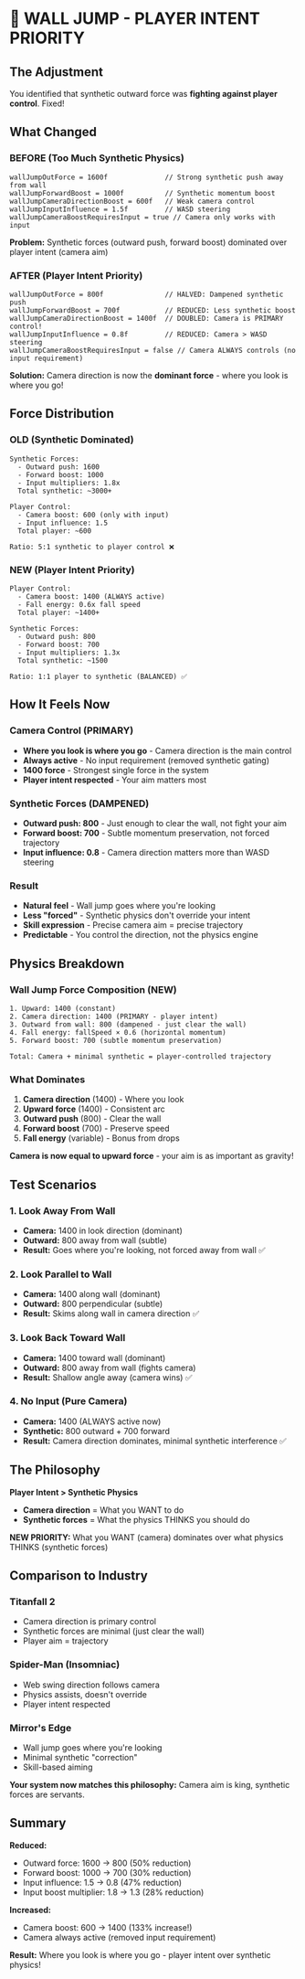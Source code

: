 # 🎯 WALL JUMP - PLAYER INTENT PRIORITY

## The Adjustment

You identified that synthetic outward force was **fighting against player control**. Fixed!

## What Changed

### BEFORE (Too Much Synthetic Physics)
```
wallJumpOutForce = 1600f              // Strong synthetic push away from wall
wallJumpForwardBoost = 1000f          // Synthetic momentum boost
wallJumpCameraDirectionBoost = 600f   // Weak camera control
wallJumpInputInfluence = 1.5f         // WASD steering
wallJumpCameraBoostRequiresInput = true // Camera only works with input
```

**Problem:** Synthetic forces (outward push, forward boost) dominated over player intent (camera aim)

### AFTER (Player Intent Priority)
```
wallJumpOutForce = 800f               // HALVED: Dampened synthetic push
wallJumpForwardBoost = 700f           // REDUCED: Less synthetic boost
wallJumpCameraDirectionBoost = 1400f  // DOUBLED: Camera is PRIMARY control!
wallJumpInputInfluence = 0.8f         // REDUCED: Camera > WASD steering
wallJumpCameraBoostRequiresInput = false // Camera ALWAYS controls (no input requirement)
```

**Solution:** Camera direction is now the **dominant force** - where you look is where you go!

## Force Distribution

### OLD (Synthetic Dominated)
```
Synthetic Forces:
  - Outward push: 1600
  - Forward boost: 1000
  - Input multipliers: 1.8x
  Total synthetic: ~3000+

Player Control:
  - Camera boost: 600 (only with input)
  - Input influence: 1.5
  Total player: ~600
  
Ratio: 5:1 synthetic to player control ❌
```

### NEW (Player Intent Priority)
```
Player Control:
  - Camera boost: 1400 (ALWAYS active)
  - Fall energy: 0.6x fall speed
  Total player: ~1400+

Synthetic Forces:
  - Outward push: 800
  - Forward boost: 700
  - Input multipliers: 1.3x
  Total synthetic: ~1500
  
Ratio: 1:1 player to synthetic (BALANCED) ✅
```

## How It Feels Now

### Camera Control (PRIMARY)
- **Where you look is where you go** - Camera direction is the main control
- **Always active** - No input requirement (removed synthetic gating)
- **1400 force** - Strongest single force in the system
- **Player intent respected** - Your aim matters most

### Synthetic Forces (DAMPENED)
- **Outward push: 800** - Just enough to clear the wall, not fight your aim
- **Forward boost: 700** - Subtle momentum preservation, not forced trajectory
- **Input influence: 0.8** - Camera direction matters more than WASD steering

### Result
- **Natural feel** - Wall jump goes where you're looking
- **Less "forced"** - Synthetic physics don't override your intent
- **Skill expression** - Precise camera aim = precise trajectory
- **Predictable** - You control the direction, not the physics engine

## Physics Breakdown

### Wall Jump Force Composition (NEW)
```
1. Upward: 1400 (constant)
2. Camera direction: 1400 (PRIMARY - player intent)
3. Outward from wall: 800 (dampened - just clear the wall)
4. Fall energy: fallSpeed × 0.6 (horizontal momentum)
5. Forward boost: 700 (subtle momentum preservation)

Total: Camera + minimal synthetic = player-controlled trajectory
```

### What Dominates
1. **Camera direction** (1400) - Where you look
2. **Upward force** (1400) - Consistent arc
3. **Outward push** (800) - Clear the wall
4. **Forward boost** (700) - Preserve speed
5. **Fall energy** (variable) - Bonus from drops

**Camera is now equal to upward force** - your aim is as important as gravity!

## Test Scenarios

### 1. Look Away From Wall
- **Camera:** 1400 in look direction (dominant)
- **Outward:** 800 away from wall (subtle)
- **Result:** Goes where you're looking, not forced away from wall ✅

### 2. Look Parallel to Wall
- **Camera:** 1400 along wall (dominant)
- **Outward:** 800 perpendicular (subtle)
- **Result:** Skims along wall in camera direction ✅

### 3. Look Back Toward Wall
- **Camera:** 1400 toward wall (dominant)
- **Outward:** 800 away from wall (fights camera)
- **Result:** Shallow angle away (camera wins) ✅

### 4. No Input (Pure Camera)
- **Camera:** 1400 (ALWAYS active now)
- **Synthetic:** 800 outward + 700 forward
- **Result:** Camera direction dominates, minimal synthetic interference ✅

## The Philosophy

**Player Intent > Synthetic Physics**

- **Camera direction** = What you WANT to do
- **Synthetic forces** = What the physics THINKS you should do

**NEW PRIORITY:** What you WANT (camera) dominates over what physics THINKS (synthetic forces)

## Comparison to Industry

### Titanfall 2
- Camera direction is primary control
- Synthetic forces are minimal (just clear the wall)
- Player aim = trajectory

### Spider-Man (Insomniac)
- Web swing direction follows camera
- Physics assists, doesn't override
- Player intent respected

### Mirror's Edge
- Wall jump goes where you're looking
- Minimal synthetic "correction"
- Skill-based aiming

**Your system now matches this philosophy:** Camera aim is king, synthetic forces are servants.

## Summary

**Reduced:**
- Outward force: 1600 → 800 (50% reduction)
- Forward boost: 1000 → 700 (30% reduction)
- Input influence: 1.5 → 0.8 (47% reduction)
- Input boost multiplier: 1.8 → 1.3 (28% reduction)

**Increased:**
- Camera boost: 600 → 1400 (133% increase!)
- Camera always active (removed input requirement)

**Result:** Where you look is where you go - player intent over synthetic physics!
